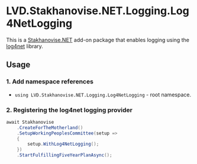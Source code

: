 ﻿# LVD.Stakhanovise.NET.Logging.Log4NetLogging

This is a [Stakhanovise.NET](https://github.com/alexboia/Stakhanovise.NET) add-on package that enables logging using the [log4net](https://logging.apache.org/log4net/) library.

## Usage

### 1. Add namespace references

- `using LVD.Stakhanovise.NET.Logging.Log4NetLogging` - root namespace.

### 2. Registering the log4net logging provider

```csharp
await Stakhanovise
	.CreateForTheMotherland()
	.SetupWorkingPeoplesCommittee(setup => 
	{
		setup.WithLog4NetLogging();
	})
	.StartFulfillingFiveYearPlanAsync();
```